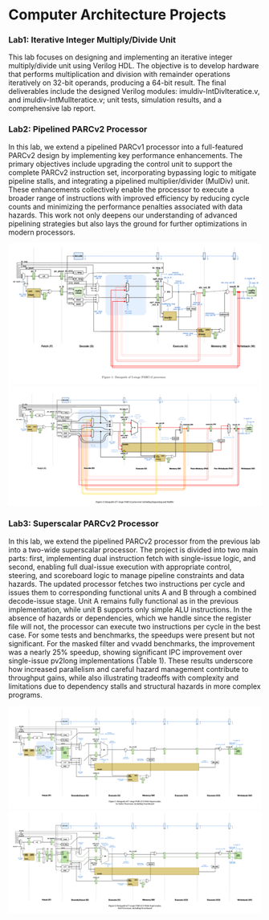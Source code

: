 # Computer Architecture Projects

### Lab1: Iterative Integer Multiply/Divide Unit

This lab focuses on designing and implementing an iterative integer multiply/divide unit using Verilog HDL. The objective is to develop hardware that performs multiplication and division with remainder operations iteratively on 32-bit operands, producing a 64-bit result. The final deliverables include the designed Verilog modules: imuldiv-IntDivIteratice.v, and imuldiv-IntMulIteratice.v; unit tests, simulation results, and a comprehensive lab report.

### Lab2: Pipelined PARCv2 Processor

In this lab, we extend a pipelined PARCv1 processor into a full-featured PARCv2 design by implementing key performance enhancements. The primary objectives include upgrading the control unit to support the complete PARCv2 instruction set, incorporating bypassing logic to mitigate pipeline stalls, and integrating a pipelined multiplier/divider (MulDiv) unit. These enhancements collectively enable the processor to execute a broader range of instructions with improved efficiency by reducing cycle counts and minimizing the performance penalties associated with data hazards. This work not only deepens our understanding of advanced pipelining strategies but also lays the ground for further optimizations in modern processors.

![Bypassing Data Path Diagram](static/bypassing_dpath.png)
![MulDiv & Bypassing Data Path Diagram](static/muldiv_byp_dpath.png)

### Lab3: Superscalar PARCv2 Processor

In this lab, we extend the pipelined PARCv2 processor from the previous lab into a two-wide superscalar processor. The project is divided into two main parts: first, implementing dual instruction fetch with single-issue logic, and second, enabling full dual-issue execution with appropriate control, steering, and scoreboard logic to manage pipeline constraints and data hazards. The updated processor fetches two instructions per cycle and issues them to corresponding functional units A and B through a combined decode-issue stage. Unit A remains fully functional as in the previous implementation, while unit B supports only simple ALU instructions. In the absence of hazards or dependencies, which we handle since the register file will not, the processor can execute two instructions per cycle in the best case. For some tests and benchmarks, the speedups were present but not significant. For the masked filter and vvadd benchmarks, the improvement was a nearly 25% speedup, showing significant IPC improvement over single-issue pv2long implementations (Table 1). These results underscore how increased parallelism and careful hazard management contribute to throughput gains, while also illustrating tradeoffs with complexity and limitations due to dependency stalls and structural hazards in more complex programs.

![MulDiv & Bypassing Data Path Diagram](static/superscalar2wide1issue.png)
![MulDiv & Bypassing Data Path Diagram](static/superscalar2wide2issue.png)

